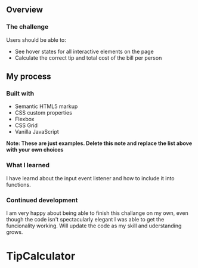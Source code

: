 ## Overview

### The challenge

Users should be able to:

- See hover states for all interactive elements on the page
- Calculate the correct tip and total cost of the bill per person

## My process

### Built with

- Semantic HTML5 markup
- CSS custom properties
- Flexbox
- CSS Grid
- Vanilla JavaScript

**Note: These are just examples. Delete this note and replace the list above with your own choices**

### What I learned

I have learnd about the input event listener and how to include it into functions.

### Continued development

I am very happy about being able to finish this challange on my own, even though the code isn't spectacularly elegant I was able to get the funcionality working. Will update the code as my skill and uderstanding grows.
# TipCalculator

